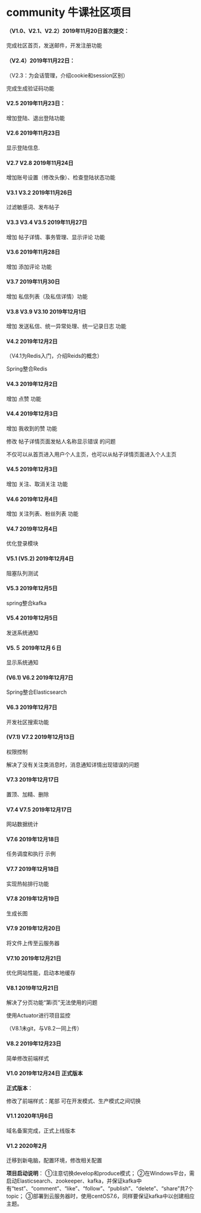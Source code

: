# community 牛课社区项目
#### （V1.0、V2.1、V2.2）2019年11月20日首次提交：
完成社区首页，发送邮件，开发注册功能
#### （V2.4）2019年11月22日：
（V2.3：为会话管理，介绍cookie和session区别）

完成生成验证码功能
#### V2.5 2019年11月23日：
增加登陆、退出登陆功能
#### V2.6 2019年11月23日
显示登陆信息.
#### V2.7 V2.8 2019年11月24日
增加账号设置（修改头像）、检查登陆状态功能
#### V3.1 V3.2 2019年11月26日
过滤敏感词、发布帖子
#### V3.3 V3.4 V3.5 2019年11月27日
增加 帖子详情、事务管理、显示评论 功能
#### V3.6 2019年11月28日
增加 添加评论 功能
#### V3.7 2019年11月30日
增加 私信列表（及私信详情）功能
#### V3.8 V3.9 V3.10 2019年12月1日
增加 发送私信、统一异常处理、统一记录日志 功能
#### V4.2 2019年12月2日
（V4.1为Redis入门，介绍Reids的概念）

Spring整合Redis
#### V4.3 2019年12月2日
增加 点赞 功能
#### V4.4 2019年12月3日
增加 我收到的赞 功能

修改 帖子详情页面发帖人名称显示错误 的问题

不仅可以从首页进入用户个人主页，也可以从帖子详情页面进入个人主页
#### V4.5 2019年12月3日
增加 关注、取消关注 功能
#### V4.6 2019年12月4日
增加 关注列表、粉丝列表 功能
#### V4.7 2019年12月4日
优化登录模块
#### V5.1 (V5.2) 2019年12月4日
阻塞队列测试
#### V5.3 2019年12月5日
spring整合kafka
#### V5.4 2019年12月5日
发送系统通知
#### V5.５ 2019年12月６日
显示系统通知
#### (V6.1) V6.2 2019年12月7日
Spring整合Elasticsearch
#### V6.3 2019年12月7日
开发社区搜索功能
#### (V7.1) V7.2 2019年12月13日
权限控制

解决了没有关注类消息时，消息通知详情出现错误的问题
#### V7.3 2019年12月17日
置顶、加精、删除
#### V7.4 V7.5 2019年12月17日
网站数据统计
#### V7.6 2019年12月18日
任务调度和执行 示例
#### V7.7 2019年12月18日
实现热帖排行功能
#### V7.8 2019年12月19日
生成长图
#### V7.9 2019年12月20日
将文件上传至云服务器
#### V7.10 2019年12月21日
优化网站性能，启动本地缓存
#### V8.1 2019年12月21日
解决了分页功能“第i页”无法使用的问题

使用Actuator进行项目监控

（V8.1未git，与V8.2一同上传）
#### V8.2 2019年12月23日
简单修改前端样式
#### V1.0 2019年12月24日 正式版本
 **正式版本**：
 
 修改了前端样式：尾部
 可在开发模式、生产模式之间切换
#### V1.1 2020年1月6日
域名备案完成，正式上线版本
#### V1.2 2020年2月
迁移到新电脑，配置环境，修改相关配置

**项目启动说明**：
①注意切换develop和produce模式；
②在Windows平台，需启动Elasticsearch、zookeeper、kafka，并保证kafka中有“test”、“comment”、“like”、“follow”、“publish”、“delete”、“share”共7个topic；
③部署到云服务器时，使用centOS7.6，同样要保证kafka中以创建相应主题。